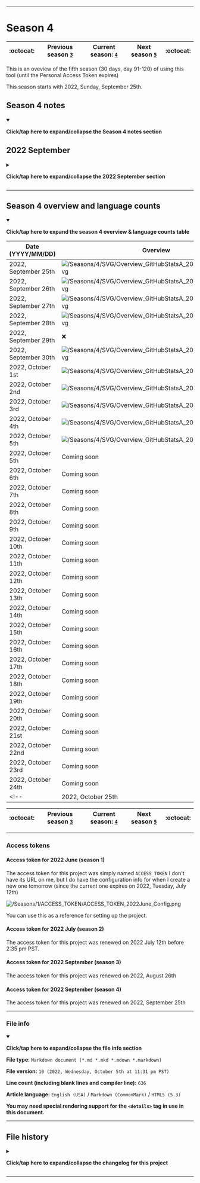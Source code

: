 
***

# Season 4

| :octocat: | Previous season [`3`](/Seasons/3/) | **Current season:** [`4`](/Seasons/4/) | Next season [`5`](/Seasons/5/) | :octocat: |
|---|---|---|---|---|

This is an oveview of the fifth season (30 days, day 91-120) of using this tool (until the Personal Access Token expires)

This season starts with 2022, Sunday, September 25th. <!-- It may last more than 30 days. !-->

<!-- A large segment (well over half) of this season contains no data, due to my GitHub account being flagged for 23 days and counting. !-->

## Season 4 notes

<details open><summary><p lang="en"><b>Click/tap here to expand/collapse the Season 4 notes section</b></p></summary>

## 2022 September

<details><summary><p lang="en"><b>Click/tap here to expand/collapse the 2022 September section</b></p></summary>

<!--

### 2022 September ?th

<details><summary><p lang="en"><b>Click/tap here to expand/collapse the entry for 2022 July 18th</b></p></summary>

**2022 September ?th**

The process ran unsuccessfully today, failing within 3 minutes, and breaking its 1 day consecutive streak.

I put the workflow runs into 5 categories:

- **Category 0:** `Complete failure` - _The process did not run_
- **Category 1:** `R0800` - _Partial success, with 800 out of 1500+ repositories scanned/indexed_
- **Category 2:** `R0900` - _Partial success, with 900 out of 1500+ repositories scanned/indexed_
- **Category 3:** `R1000` - _Moderate success, with 1000 out of 1500+ repositories scanned/indexed_
- **Category 4:** `Complete success` - _The process ran and gave accurate results_

Today was a category 0 day.

I made the observation that when successfully ran, only 10 languages are listed, but when it doesn't run successfully, only 15 languages are listed.

For this repository, I am now including error dumps in Python traceback format (`*.pytb`) which will still be viewable as plain text through `README.pytb` files.

I have noted that a good way to see if it ran correctly or not is to check the overview image card. If it says `No name` instead of my original GitHub username (`Sean P. Myrick V19.1.7.2`) (not my handle, `seanpm2001`) then it ran incorrectly. Otherwise, it worked correctly. For personal usage, I can tell it ran worse when the counted repositories is `800` instead of `900` or `1000` additionally, if my GitHub username doesn't come up, the card puts `0` for the total commit count.

</details>

<details><summary><p lang="en"><b>Click/tap here to expand/collapse the entry for 2022 September 25th</b></p></summary>

**2022 September 25th**

The process ran unsuccessfully today, although it gave incomplete results. The process finished in 21 seconds, and gave empty data. The access token expired a day earlier than expected, and I had to renew it today. This will be the data for today.

I put the workflow runs into 9 categories:

- **Category 0:** `Complete failure` - _The process did not run_
- **Category 1:** `R1100` - _Partial success, with 1100-1199 or less out of 1600+ repositories scanned/indexed_
- **Category 2:** `R1200` - _Partial success, with 1200-1299 out of 1600+ repositories scanned/indexed_
- **Category 3:** `R1300` - _Partial success, with 1300-1399 out of 1600+ repositories scanned/indexed_
- **Category 4:** `R1400` - _Partial success, with 1400-1499 out of 1600+ repositories scanned/indexed_
- **Category 5:** `R1500` - _Moderate success, with 1500-1599 or more out of 1600+ repositories scanned/indexed_
- **Category 6:** `R1600` - _Moderate success, with 1500-1599 or more out of 1600+ repositories scanned/indexed_
- **Category 7:** `R1700` - _Moderate success, with 1500-1599 or more out of 1600+ repositories scanned/indexed_
- **Category 8:** `Complete success` - _The process ran and gave accurate results_

Today was a category 0 day.

I made the observation that when successfully ran, only 10 languages are listed, but when it doesn't run successfully, only 15 languages are listed.

I have noted that a good way to see if it ran correctly or not is to check the overview image card. If it says `No name` instead of my original GitHub username (`Sean P. Myrick V19.1.7.2`) (not my handle, `seanpm2001`) then it ran incorrectly. Otherwise, it worked correctly. For personal usage, I can tell it ran worse when the counted repositories is `800` instead of `900` or `1000` additionally, if my GitHub username doesn't come up, the card puts `0` for the total commit count.

</details> <!-- 2022 September 25th !-->

<details><summary><p lang="en"><b>Click/tap here to expand/collapse the entry for 2022 September 26th</b></p></summary>

**2022 September 26th**

The process ran successfully today, and gave complete results. The process finished in 2 hours, 46 minutes, and 9 seconds. There were no errors in the logs for today, except for retrying paths. None of them resulted in an actual error, which I think is why the workflow executed perfectly today.

I put the workflow runs into 9 categories:

- **Category 0:** `Complete failure` - _The process did not run_
- **Category 1:** `R1100` - _Partial success, with 1100-1199 or less out of 1600+ repositories scanned/indexed_
- **Category 2:** `R1200` - _Partial success, with 1200-1299 out of 1600+ repositories scanned/indexed_
- **Category 3:** `R1300` - _Partial success, with 1300-1399 out of 1600+ repositories scanned/indexed_
- **Category 4:** `R1400` - _Partial success, with 1400-1499 out of 1600+ repositories scanned/indexed_
- **Category 5:** `R1500` - _Moderate success, with 1500-1599 or more out of 1600+ repositories scanned/indexed_
- **Category 6:** `R1600` - _Moderate success, with 1500-1599 or more out of 1600+ repositories scanned/indexed_
- **Category 7:** `R1700` - _Moderate success, with 1500-1599 or more out of 1600+ repositories scanned/indexed_
- **Category 8:** `Complete success` - _The process ran and gave accurate results_

Today was a category 8 day.

I made the observation that when successfully ran, only 10 languages are listed, but when it doesn't run successfully, only 15 languages are listed.

I have noted that a good way to see if it ran correctly or not is to check the overview image card. If it says `No name` instead of my original GitHub username (`Sean P. Myrick V19.1.7.2`) (not my handle, `seanpm2001`) then it ran incorrectly. Otherwise, it worked correctly. For personal usage, I can tell it ran worse when the counted repositories is `800` instead of `900` or `1000` additionally, if my GitHub username doesn't come up, the card puts `0` for the total commit count.

</details> <!-- 2022 September 26th !-->

<details><summary><p lang="en"><b>Click/tap here to expand/collapse the entry for 2022 September 27th</b></p></summary>

**2022 September 27th**

The process ran somewhat successfully today, and gave incomplete results. The process finished in 2 hours, 46 minutes, and 18 seconds. There were no errors in the logs for today, except for retrying paths. None of them resulted in an actual error, although unlike yesterday, data was highly incomplete.

I put the workflow runs into 9 categories:

- **Category 0:** `Complete failure` - _The process did not run_
- **Category 1:** `R1100` - _Partial success, with 1100-1199 or less out of 1600+ repositories scanned/indexed_
- **Category 2:** `R1200` - _Partial success, with 1200-1299 out of 1600+ repositories scanned/indexed_
- **Category 3:** `R1300` - _Partial success, with 1300-1399 out of 1600+ repositories scanned/indexed_
- **Category 4:** `R1400` - _Partial success, with 1400-1499 out of 1600+ repositories scanned/indexed_
- **Category 5:** `R1500` - _Moderate success, with 1500-1599 or more out of 1600+ repositories scanned/indexed_
- **Category 6:** `R1600` - _Moderate success, with 1500-1599 or more out of 1600+ repositories scanned/indexed_
- **Category 7:** `R1700` - _Moderate success, with 1500-1599 or more out of 1600+ repositories scanned/indexed_
- **Category 8:** `Complete success` - _The process ran and gave accurate results_

Today was a category 1 day.

I made the observation that when successfully ran, only 10 languages are listed, but when it doesn't run successfully, only 15 languages are listed.

I have noted that a good way to see if it ran correctly or not is to check the overview image card. If it says `No name` instead of my original GitHub username (`Sean P. Myrick V19.1.7.2`) (not my handle, `seanpm2001`) then it ran incorrectly. Otherwise, it worked correctly. For personal usage, I can tell it ran worse when the counted repositories is `800` instead of `900` or `1000` additionally, if my GitHub username doesn't come up, the card puts `0` for the total commit count.

</details> <!-- 2022 September 27th !-->

<details><summary><p lang="en"><b>Click/tap here to expand/collapse the entry for 2022 September 28th</b></p></summary>

**2022 September 28th**

The process ran somewhat successfully today, and gave incomplete results. The process finished in 1 hours, 33 minutes, and 1 second, over an hour and 5 minutes less than yesterday, yet giving similar results. There were no errors in the logs for today, except for retrying paths. None of them resulted in an actual error, although unlike yesterday, data was highly incomplete.

I put the workflow runs into 9 categories:

- **Category 0:** `Complete failure` - _The process did not run_
- **Category 1:** `R1100` - _Partial success, with 1100-1199 or less out of 1600+ repositories scanned/indexed_
- **Category 2:** `R1200` - _Partial success, with 1200-1299 out of 1600+ repositories scanned/indexed_
- **Category 3:** `R1300` - _Partial success, with 1300-1399 out of 1600+ repositories scanned/indexed_
- **Category 4:** `R1400` - _Partial success, with 1400-1499 out of 1600+ repositories scanned/indexed_
- **Category 5:** `R1500` - _Moderate success, with 1500-1599 or more out of 1600+ repositories scanned/indexed_
- **Category 6:** `R1600` - _Moderate success, with 1500-1599 or more out of 1600+ repositories scanned/indexed_
- **Category 7:** `R1700` - _Moderate success, with 1500-1599 or more out of 1600+ repositories scanned/indexed_
- **Category 8:** `Complete success` - _The process ran and gave accurate results_

Today was a category 1 day.

I made the observation that when successfully ran, only 10 languages are listed, but when it doesn't run successfully, only 15 languages are listed.

I have noted that a good way to see if it ran correctly or not is to check the overview image card. If it says `No name` instead of my original GitHub username (`Sean P. Myrick V19.1.7.2`) (not my handle, `seanpm2001`) then it ran incorrectly. Otherwise, it worked correctly. For personal usage, I can tell it ran worse when the counted repositories is `800` instead of `900` or `1000` additionally, if my GitHub username doesn't come up, the card puts `0` for the total commit count.

</details> <!-- 2022 September 28th !-->

### 2022 September 29th

<details><summary><p lang="en"><b>Click/tap here to expand/collapse the entry for 2022 September 29th</b></p></summary>

**2022 September 29th**

The process ran unsuccessfully today, failing within 55 seconds. There were no `aiohttp` errors today, there was a `size changed during iteration` error, which is the most common error I receive when the workflow runs unsuccessfully.

I put the workflow runs into 9 categories:

- **Category 0:** `Complete failure` - _The process did not run_
- **Category 1:** `R1100` - _Partial success, with 1100-1199 or less out of 1600+ repositories scanned/indexed_
- **Category 2:** `R1200` - _Partial success, with 1200-1299 out of 1600+ repositories scanned/indexed_
- **Category 3:** `R1300` - _Partial success, with 1300-1399 out of 1600+ repositories scanned/indexed_
- **Category 4:** `R1400` - _Partial success, with 1400-1499 out of 1600+ repositories scanned/indexed_
- **Category 5:** `R1500` - _Moderate success, with 1500-1599 or more out of 1600+ repositories scanned/indexed_
- **Category 6:** `R1600` - _Moderate success, with 1500-1599 or more out of 1600+ repositories scanned/indexed_
- **Category 7:** `R1700` - _Moderate success, with 1500-1599 or more out of 1600+ repositories scanned/indexed_
- **Category 8:** `Complete success` - _The process ran and gave accurate results_

Today was a category 0 day.

I made the observation that when successfully ran, only 10 languages are listed, but when it doesn't run successfully, only 15 languages are listed.

For this repository, I am now including error dumps in Python traceback format (`*.pytb`) which will still be viewable as plain text through `README.pytb` files.

I have noted that a good way to see if it ran correctly or not is to check the overview image card. If it says `No name` instead of my original GitHub username (`Sean P. Myrick V19.1.7.2`) (not my handle, `seanpm2001`) then it ran incorrectly. Otherwise, it worked correctly. For personal usage, I can tell it ran worse when the counted repositories is `800` instead of `900` or `1000` additionally, if my GitHub username doesn't come up, the card puts `0` for the total commit count.

</details> <!-- 2022 September 30th !-->

### 2022 September 30th

<details><summary><p lang="en"><b>Click/tap here to expand/collapse the entry for 2022 September 30th</b></p></summary>

**2022 September 30th**

The process ran successfully today, but gave extremely poor results. It retrived my username, but didn't give full results, a first. Forth and Tcl also ranked in the top 14, despite little usage. Less than 600 repositories were scanned. There were no `aiohttp` errors today.

I put the workflow runs into 9 categories:

- **Category 0:** `Complete failure` - _The process did not run_
- **Category 1:** `R1100` - _Partial success, with 1100-1199 or less out of 1600+ repositories scanned/indexed_
- **Category 2:** `R1200` - _Partial success, with 1200-1299 out of 1600+ repositories scanned/indexed_
- **Category 3:** `R1300` - _Partial success, with 1300-1399 out of 1600+ repositories scanned/indexed_
- **Category 4:** `R1400` - _Partial success, with 1400-1499 out of 1600+ repositories scanned/indexed_
- **Category 5:** `R1500` - _Moderate success, with 1500-1599 or more out of 1600+ repositories scanned/indexed_
- **Category 6:** `R1600` - _Moderate success, with 1500-1599 or more out of 1600+ repositories scanned/indexed_
- **Category 7:** `R1700` - _Moderate success, with 1500-1599 or more out of 1600+ repositories scanned/indexed_
- **Category 8:** `Complete success` - _The process ran and gave accurate results_

Today was a category 1 day.

I made the observation that when successfully ran, only 10 languages are listed, but when it doesn't run successfully, only 15 languages are listed.

For this repository, I am now including error dumps in Python traceback format (`*.pytb`) which will still be viewable as plain text through `README.pytb` files.

I have noted that a good way to see if it ran correctly or not is to check the overview image card. If it says `No name` instead of my original GitHub username (`Sean P. Myrick V19.1.7.2`) (not my handle, `seanpm2001`) then it ran incorrectly. Otherwise, it worked correctly. For personal usage, I can tell it ran worse when the counted repositories is `800` instead of `900` or `1000` additionally, if my GitHub username doesn't come up, the card puts `0` for the total commit count. **This has been proven untrue with the 2022 September 30th workflow run**

</details> <!-- 2022 September 30th !-->

### 2022 October 1st

<details><summary><p lang="en"><b>Click/tap here to expand/collapse the entry for 2022 October 1st</b></p></summary>

**2022 October 1st**

The process ran successfully today, but gave extremely poor results again. It retrived my username, but didn't give full results, the same as yesterday. Forth and Tcl also again ranked in the top 14, despite little usage. Less than 600 repositories were scanned. I feel like something changed in the GitHub API recently, as I noticed a similar problem with another statistic. It seems to only be able to retrive data from the current year, and not on or before 2021 December 31st. There were no `aiohttp` errors today.

I put the workflow runs into 9 categories:

- **Category 0:** `Complete failure` - _The process did not run_
- **Category 1:** `R1100` - _Partial success, with 1100-1199 or less out of 1600+ repositories scanned/indexed_
- **Category 2:** `R1200` - _Partial success, with 1200-1299 out of 1600+ repositories scanned/indexed_
- **Category 3:** `R1300` - _Partial success, with 1300-1399 out of 1600+ repositories scanned/indexed_
- **Category 4:** `R1400` - _Partial success, with 1400-1499 out of 1600+ repositories scanned/indexed_
- **Category 5:** `R1500` - _Moderate success, with 1500-1599 or more out of 1600+ repositories scanned/indexed_
- **Category 6:** `R1600` - _Moderate success, with 1500-1599 or more out of 1600+ repositories scanned/indexed_
- **Category 7:** `R1700` - _Moderate success, with 1500-1599 or more out of 1600+ repositories scanned/indexed_
- **Category 8:** `Complete success` - _The process ran and gave accurate results_

Today was a category 1 day.

I made the observation that when successfully ran, only 10 languages are listed, but when it doesn't run successfully, only 15 languages are listed. **This has been proven untrue with the 2022 September 30th workflow run**

I have noted that a good way to see if it ran correctly or not is to check the overview image card. If it says `No name` instead of my original GitHub username (`Sean P. Myrick V19.1.7.2`) (not my handle, `seanpm2001`) then it ran incorrectly. Otherwise, it worked correctly. For personal usage, I can tell it ran worse when the counted repositories is `800` instead of `900` or `1000` additionally, if my GitHub username doesn't come up, the card puts `0` for the total commit count. **This has been proven untrue with the 2022 September 30th workflow run**

</details> <!-- 2022 October 1st !-->

### 2022 October 2nd

<details><summary><p lang="en"><b>Click/tap here to expand/collapse the entry for 2022 October 2nd</b></p></summary>

**2022 October 2nd**

The process ran successfully today, but gave extremely poor results yet again today. It retrived my username, but didn't give full results, the same as yesterday and the day before. I am getting sick of this. Less than 600 repositories were scanned. I feel like something changed in the GitHub API recently, as I noticed a similar problem with another statistic. It seems to only be able to retrive data from the current year, and not on or before 2021 December 31st. That issue resolved itself within 2 hours of me mentioning it yesterday, but the issue here is still unresolved. There were no `aiohttp` errors today.

I put the workflow runs into 9 categories:

- **Category 0:** `Complete failure` - _The process did not run_
- **Category 1:** `R1100` - _Partial success, with 1100-1199 or less out of 1600+ repositories scanned/indexed_
- **Category 2:** `R1200` - _Partial success, with 1200-1299 out of 1600+ repositories scanned/indexed_
- **Category 3:** `R1300` - _Partial success, with 1300-1399 out of 1600+ repositories scanned/indexed_
- **Category 4:** `R1400` - _Partial success, with 1400-1499 out of 1600+ repositories scanned/indexed_
- **Category 5:** `R1500` - _Moderate success, with 1500-1599 or more out of 1600+ repositories scanned/indexed_
- **Category 6:** `R1600` - _Moderate success, with 1500-1599 or more out of 1600+ repositories scanned/indexed_
- **Category 7:** `R1700` - _Moderate success, with 1500-1599 or more out of 1600+ repositories scanned/indexed_
- **Category 8:** `Complete success` - _The process ran and gave accurate results_

Today was a category 1 day.

I made the observation that when successfully ran, only 10 languages are listed, but when it doesn't run successfully, only 15 languages are listed. **This has been proven untrue with the 2022 September 30th workflow run**

I have noted that a good way to see if it ran correctly or not is to check the overview image card. If it says `No name` instead of my original GitHub username (`Sean P. Myrick V19.1.7.2`) (not my handle, `seanpm2001`) then it ran incorrectly. Otherwise, it worked correctly. For personal usage, I can tell it ran worse when the counted repositories is `800` instead of `900` or `1000` additionally, if my GitHub username doesn't come up, the card puts `0` for the total commit count. **This has been proven untrue with the 2022 September 30th workflow run**

</details> <!-- 2022 October 2nd !-->

### 2022 October 3rd

<details><summary><p lang="en"><b>Click/tap here to expand/collapse the entry for 2022 October 3rd</b></p></summary>

**2022 October 3rd**

The process ran successfully today, but gave extremely poor results yet again today. It retrieved my username, but didn't give full results, the same as yesterday and the day before and the day before that. I have been forgetting to mention that it also finishes within an hour. Less than 600 repositories were scanned. There were no `aiohttp` errors today.

I put the workflow runs into 9 categories:

- **Category 0:** `Complete failure` - _The process did not run_
- **Category 1:** `R1100` - _Partial success, with 1100-1199 or less out of 1600+ repositories scanned/indexed_
- **Category 2:** `R1200` - _Partial success, with 1200-1299 out of 1600+ repositories scanned/indexed_
- **Category 3:** `R1300` - _Partial success, with 1300-1399 out of 1600+ repositories scanned/indexed_
- **Category 4:** `R1400` - _Partial success, with 1400-1499 out of 1600+ repositories scanned/indexed_
- **Category 5:** `R1500` - _Moderate success, with 1500-1599 or more out of 1600+ repositories scanned/indexed_
- **Category 6:** `R1600` - _Moderate success, with 1500-1599 or more out of 1600+ repositories scanned/indexed_
- **Category 7:** `R1700` - _Moderate success, with 1500-1599 or more out of 1600+ repositories scanned/indexed_
- **Category 8:** `Complete success` - _The process ran and gave accurate results_

Today was a category 1 day.

I made the observation that when successfully ran, only 10 languages are listed, but when it doesn't run successfully, only 15 languages are listed. **This has been proven untrue with the 2022 September 30th workflow run**

I have noted that a good way to see if it ran correctly or not is to check the overview image card. If it says `No name` instead of my original GitHub username (`Sean P. Myrick V19.1.7.2`) (not my handle, `seanpm2001`) then it ran incorrectly. Otherwise, it worked correctly. For personal usage, I can tell it ran worse when the counted repositories is `800` instead of `900` or `1000` additionally, if my GitHub username doesn't come up, the card puts `0` for the total commit count. **This has been proven untrue with the 2022 September 30th workflow run**

</details> <!-- 2022 October 3rd !-->

### 2022 October 4th

<details><summary><p lang="en"><b>Click/tap here to expand/collapse the entry for 2022 October 4th</b></p></summary>

**2022 October 4th**

The process ran successfully today, but gave extremely poor results yet again today. It retrieved my username, but didn't give full results, the same as yesterday and the day before and the day before that. I have been forgetting to mention that it also finishes within an hour. Today, it took an extra 20 minutes, but gave poor results. I am still waiting to contact the developer. It seems to be getting better on its own. Less than 700 repositories were scanned. There were no `aiohttp` errors today. Normal errors also returned today.

I put the workflow runs into 9 categories:

- **Category 0:** `Complete failure` - _The process did not run_
- **Category 1:** `R1100` - _Partial success, with 1100-1199 or less out of 1600+ repositories scanned/indexed_
- **Category 2:** `R1200` - _Partial success, with 1200-1299 out of 1600+ repositories scanned/indexed_
- **Category 3:** `R1300` - _Partial success, with 1300-1399 out of 1600+ repositories scanned/indexed_
- **Category 4:** `R1400` - _Partial success, with 1400-1499 out of 1600+ repositories scanned/indexed_
- **Category 5:** `R1500` - _Moderate success, with 1500-1599 or more out of 1600+ repositories scanned/indexed_
- **Category 6:** `R1600` - _Moderate success, with 1500-1599 or more out of 1600+ repositories scanned/indexed_
- **Category 7:** `R1700` - _Moderate success, with 1500-1599 or more out of 1600+ repositories scanned/indexed_
- **Category 8:** `Complete success` - _The process ran and gave accurate results_

Today was a category 1 day.

I made the observation that when successfully ran, only 10 languages are listed, but when it doesn't run successfully, only 15 languages are listed. **This has been proven untrue with the 2022 September 30th workflow run**

I have noted that a good way to see if it ran correctly or not is to check the overview image card. If it says `No name` instead of my original GitHub username (`Sean P. Myrick V19.1.7.2`) (not my handle, `seanpm2001`) then it ran incorrectly. Otherwise, it worked correctly. For personal usage, I can tell it ran worse when the counted repositories is `800` instead of `900` or `1000` additionally, if my GitHub username doesn't come up, the card puts `0` for the total commit count. **This has been proven untrue with the 2022 September 30th workflow run**

</details> <!-- 2022 October 4th !-->

### 2022 October 5th

<details><summary><p lang="en"><b>Click/tap here to expand/collapse the entry for 2022 October 5th</b></p></summary>

**2022 October 5th**

The process ran successfully today, but gave extremely poor results yet again today. It retrieved my username, but didn't give full results, the same as recently. It also skipped my contribution count. Today, it took a little over 1 hour, but gave poor results. I am still waiting to contact the developer. It seems to be getting better on its own. Less than 700 repositories were scanned. There were no `aiohttp` errors today. Normal errors weren't present today (normal errors being "There were too many errors, Data for this repository may be incomplete")

I put the workflow runs into 9 categories:

- **Category 0:** `Complete failure` - _The process did not run_
- **Category 1:** `R1100` - _Partial success, with 1100-1199 or less out of 1600+ repositories scanned/indexed_
- **Category 2:** `R1200` - _Partial success, with 1200-1299 out of 1600+ repositories scanned/indexed_
- **Category 3:** `R1300` - _Partial success, with 1300-1399 out of 1600+ repositories scanned/indexed_
- **Category 4:** `R1400` - _Partial success, with 1400-1499 out of 1600+ repositories scanned/indexed_
- **Category 5:** `R1500` - _Moderate success, with 1500-1599 or more out of 1600+ repositories scanned/indexed_
- **Category 6:** `R1600` - _Moderate success, with 1500-1599 or more out of 1600+ repositories scanned/indexed_
- **Category 7:** `R1700` - _Moderate success, with 1500-1599 or more out of 1600+ repositories scanned/indexed_
- **Category 8:** `Complete success` - _The process ran and gave accurate results_

Today was a category 1 day.

I made the observation that when successfully ran, only 10 languages are listed, but when it doesn't run successfully, only 15 languages are listed. **This has been proven untrue with the 2022 September 30th workflow run**

I have noted that a good way to see if it ran correctly or not is to check the overview image card. If it says `No name` instead of my original GitHub username (`Sean P. Myrick V19.1.7.2`) (not my handle, `seanpm2001`) then it ran incorrectly. Otherwise, it worked correctly. For personal usage, I can tell it ran worse when the counted repositories is `800` instead of `900` or `1000` additionally, if my GitHub username doesn't come up, the card puts `0` for the total commit count. **This has been proven untrue with the 2022 September 30th workflow run**

</details> <!-- 2022 October 5th !-->

</details> <!-- 2022 September !-->

</details> <!-- Season 4 !-->

***

## Season 4 overview and language counts

<details open><summary><p lang="en"><b>Click/tap here to expand the season 4 overview & language counts table</b></p></summary>

| Date (YYYY/MM/DD) | Overview | Languages |
|---|---|---|
| 2022, September 25th | ![/Seasons/4/SVG/Overview_GitHubStatsA_2022September25th.svg](/Seasons/4/SVG/Overview_GitHubStatsA_2022September25th.svg) | ![/Seasons/4/SVG/Languages_GitHubStatsA_2022September25th.svg](/Seasons/4/SVG/Languages_GitHubStatsA_2022September25th.svg) |
| 2022, September 26th | ![/Seasons/4/SVG/Overview_GitHubStatsA_2022September26th.svg](/Seasons/4/SVG/Overview_GitHubStatsA_2022September26th.svg) | ![/Seasons/4/SVG/Languages_GitHubStatsA_2022September26th.svg](/Seasons/4/SVG/Languages_GitHubStatsA_2022September26th.svg) |
| 2022, September 27th | ![/Seasons/4/SVG/Overview_GitHubStatsA_2022September27th.svg](/Seasons/4/SVG/Overview_GitHubStatsA_2022September27th.svg) | ![/Seasons/4/SVG/Languages_GitHubStatsA_2022September27th.svg](/Seasons/4/SVG/Languages_GitHubStatsA_2022September27th.svg) |
| 2022, September 28th | ![/Seasons/4/SVG/Overview_GitHubStatsA_2022September28th.svg](/Seasons/4/SVG/Overview_GitHubStatsA_2022September28th.svg) | ![/Seasons/4/SVG/Languages_GitHubStatsA_2022September28th.svg](/Seasons/4/SVG/Languages_GitHubStatsA_2022September28th.svg) |
| 2022, September 29th | :x: | :x: |
| 2022, September 30th | ![/Seasons/4/SVG/Overview_GitHubStatsA_2022September30th.svg](/Seasons/4/SVG/Overview_GitHubStatsA_2022September30th.svg) | ![/Seasons/4/SVG/Languages_GitHubStatsA_2022September30th.svg](/Seasons/4/SVG/Languages_GitHubStatsA_2022September30th.svg) |
| 2022, October 1st | ![/Seasons/4/SVG/Overview_GitHubStatsA_2022October1st.svg](/Seasons/4/SVG/Overview_GitHubStatsA_2022October1st.svg) | ![/Seasons/4/SVG/Languages_GitHubStatsA_2022October1st.svg](/Seasons/4/SVG/Languages_GitHubStatsA_2022October1st.svg) |
| 2022, October 2nd | ![/Seasons/4/SVG/Overview_GitHubStatsA_2022October2nd.svg](/Seasons/4/SVG/Overview_GitHubStatsA_2022October2nd.svg) | ![/Seasons/4/SVG/Languages_GitHubStatsA_2022October2nd.svg](/Seasons/4/SVG/Languages_GitHubStatsA_2022October2nd.svg) |
| 2022, October 3rd | ![/Seasons/4/SVG/Overview_GitHubStatsA_2022October3rd.svg](/Seasons/4/SVG/Overview_GitHubStatsA_2022October3rd.svg) | ![/Seasons/4/SVG/Languages_GitHubStatsA_2022October3rd.svg](/Seasons/4/SVG/Languages_GitHubStatsA_2022October3rd.svg) |
| 2022, October 4th | ![/Seasons/4/SVG/Overview_GitHubStatsA_2022October4th.svg](/Seasons/4/SVG/Overview_GitHubStatsA_2022October4th.svg) | ![/Seasons/4/SVG/Languages_GitHubStatsA_2022October4th.svg](/Seasons/4/SVG/Languages_GitHubStatsA_2022October4th.svg) |
| 2022, October 5th | ![/Seasons/4/SVG/Overview_GitHubStatsA_2022October5th.svg](/Seasons/4/SVG/Overview_GitHubStatsA_2022October5th.svg) | ![/Seasons/4/SVG/Languages_GitHubStatsA_2022October5th.svg](/Seasons/4/SVG/Languages_GitHubStatsA_2022October5th.svg) |
| 2022, October 5th | Coming soon | Coming soon |
| 2022, October 6th | Coming soon | Coming soon |
| 2022, October 7th | Coming soon | Coming soon |
| 2022, October 8th | Coming soon | Coming soon |
| 2022, October 9th | Coming soon | Coming soon |
| 2022, October 10th | Coming soon | Coming soon |
| 2022, October 11th | Coming soon | Coming soon |
| 2022, October 12th | Coming soon | Coming soon |
| 2022, October 13th | Coming soon | Coming soon |
| 2022, October 14th | Coming soon | Coming soon |
| 2022, October 15th | Coming soon | Coming soon |
| 2022, October 16th | Coming soon | Coming soon |
| 2022, October 17th | Coming soon | Coming soon |
| 2022, October 18th | Coming soon | Coming soon |
| 2022, October 19th | Coming soon | Coming soon |
| 2022, October 20th | Coming soon | Coming soon |
| 2022, October 21st | Coming soon | Coming soon |
| 2022, October 22nd | Coming soon | Coming soon |
| 2022, October 23rd | Coming soon | Coming soon |
| 2022, October 24th | Coming soon | Coming soon |
<!-- | 2022, October 25th | Coming soon | Coming soon | !-->

</details>

| :octocat: | Previous season [`3`](/Seasons/3/) | **Current season:** [`4`](/Seasons/4/) | Next season [`5`](/Seasons/5/) | :octocat: |
|---|---|---|---|---|

***

### Access tokens

#### Access token for 2022 June (season 1)

The access token for this project was simply named `ACCESS_TOKEN` I don't have its URL on me, but I do have the configuration info for when I create a new one tomorrow (since the current one expires on 2022, Tuesday, July 12th)

![/Seasons/1/ACCESS_TOKEN/ACCESS_TOKEN_2022June_Config.png](/Seasons/1/ACCESS_TOKEN/ACCESS_TOKEN_2022June_Config.png)

You can use this as a reference for setting up the project.

#### Access token for 2022 July (season 2)

The access token for this project was renewed on 2022 July 12th before 2:35 pm PST.

#### Access token for 2022 September (season 3)

The access token for this project was renewed on 2022, August 26th

#### Access token for 2022 September (season 4)

The access token for this project was renewed on 2022, September 25th


***

### File info

<details open><summary><p lang="en"><b>Click/tap here to expand/collapse the file info section</b></p></summary>

**File type:** `Markdown document (*.md *.mkd *.mdown *.markdown)`

**File version:** `10 (2022, Wednesday, October 5th at 11:31 pm PST)`

**Line count (including blank lines and compiler line):** `636`

**Article language:** `English (USA)` / `Markdown (CommonMark)` / `HTML5 (5.3)`

**You may need special rendering support for the `<details>` tag in use in this document.**

</details>

***

## File history

<details><summary><p lang="en"><b>Click/tap here to expand/collapse the changelog for this project</b></p></summary>

<details><summary><p lang="en"><b>Version 1 (2022, Sunday, September 25th at 8:17 pm PST)</b></p></summary>

**This version was made by:** [`@seanpm2001`](https://github.com/seanpm2001/)

[View this version separately](/Seasons/4/!OldVersions/README/English/USA/README_V1.md)

> Changes:

- [x] Started the file
- [x] Added the title section
- [x] Added the main table
- [x] Separated the access token section
- - [x] Added the master access token section
- - [x] Added the season 1 access token section
- - [x] Added the season 2 access token section
- - [x] Added the season 3 access token section
- - [x] Added the season 4 access token section
- [x] Remodified the file for season 4
- [x] Added the file info section
- [x] Added the changelog
- [ ] No other changes in version 1

</details>

<details><summary><p lang="en"><b>Version 2 (2022, Monday, September 26th at 10:25 pm PST)</b></p></summary>

**This version was made by:** [`@seanpm2001`](https://github.com/seanpm2001/)

[View this version separately](/Seasons/4/!OldVersions/README/English/USA/README_V2.md)

> Changes:

- [x] Updated the title section
- [x] Updated the main table
- [x] Added an entry for 2022 September 26th
- [x] Made minor corrections to the 2022 September 25th entry
- [x] Updated the file info section
- [x] Updated the changelog
- [ ] No other changes in version 2

</details>

<details><summary><p lang="en"><b>Version 3 (2022, Tuesday, September 27th at 11:51 pm PST)</b></p></summary>

**This version was made by:** [`@seanpm2001`](https://github.com/seanpm2001/)

[View this version separately](/Seasons/4/!OldVersions/README/English/USA/README_V3.md)

> Changes:

- [x] Updated the title section
- [x] Updated the main table
- [x] Added an entry for 2022 September 27th
- [x] Updated the file info section
- [x] Updated the changelog
- [ ] No other changes in version 3

</details>

<details><summary><p lang="en"><b>Version 4 (2022, Wednesday, September 28th at 11:17 pm PST)</b></p></summary>

**This version was made by:** [`@seanpm2001`](https://github.com/seanpm2001/)

[View this version separately](/Seasons/4/!OldVersions/README/English/USA/README_V4.md)

> Changes:

- [x] Updated the title section
- [x] Updated the main table
- [x] Added an entry for 2022 September 28th
- [x] Updated the file info section
- [x] Updated the changelog
- [ ] No other changes in version 4

</details>

<details><summary><p lang="en"><b>Version 5 (2022, Thursday, September 29th at 11:01 pm PST)</b></p></summary>

**This version was made by:** [`@seanpm2001`](https://github.com/seanpm2001/)

[View this version separately](/Seasons/4/!OldVersions/README/English/USA/README_V5.md)

> Changes:

- [x] Updated the title section
- [x] Updated the main table
- [x] Added an entry for 2022 September 29th
- [x] Updated the file info section
- [x] Updated the changelog
- [ ] No other changes in version 5

</details>

<details><summary><p lang="en"><b>Version 6 (2022, Friday, September 30th at 10:49 pm PST)</b></p></summary>

**This version was made by:** [`@seanpm2001`](https://github.com/seanpm2001/)

[View this version separately](/Seasons/4/!OldVersions/README/English/USA/README_V6.md)

> Changes:

- [x] Updated the title section
- [x] Updated the main table
- [x] Added an entry for 2022 September 30th
- [x] Updated the file info section
- [x] Updated the changelog
- [ ] No other changes in version 6

</details>

<details><summary><p lang="en"><b>Version 7 (2022, Saturday, October 1st at 10:08 pm PST)</b></p></summary>

**This version was made by:** [`@seanpm2001`](https://github.com/seanpm2001/)

[View this version separately](/Seasons/4/!OldVersions/README/English/USA/README_V7.md)

> Changes:

- [x] Updated the title section
- [x] Updated the main table
- [x] Added an entry for 2022 October 1st
- [x] Updated the file info section
- [x] Updated the changelog
- [ ] No other changes in version 7

</details>

<details><summary><p lang="en"><b>Version 8 (2022, Sunday, October 2nd at 11:11 pm PST)</b></p></summary>

**This version was made by:** [`@seanpm2001`](https://github.com/seanpm2001/)

[View this version separately](/Seasons/4/!OldVersions/README/English/USA/README_V8.md)

> Changes:

- [x] Updated the title section
- [x] Updated the main table
- [x] Added an entry for 2022 October 2nd
- [x] Updated the file info section
- [x] Updated the changelog
- [ ] No other changes in version 8

</details>

<details><summary><p lang="en"><b>Version 9 (2022, Tuesday, October 4th at 11:34 pm PST)</b></p></summary>

**This version was made by:** [`@seanpm2001`](https://github.com/seanpm2001/)

[View this version separately](/Seasons/4/!OldVersions/README/English/USA/README_V9.md)

> Changes:

- [x] Updated the title section
- [x] Updated the main table
- [x] Added an entry for 2022 October 3rd
- [x] Added an entry for 2022 October 4th
- [x] Updated the file info section
- [x] Updated the changelog
- [ ] No other changes in version 9

</details>

<details><summary><p lang="en"><b>Version 10 (2022, Wednesday, October 5th at 11:31 pm PST)</b></p></summary>

**This version was made by:** [`@seanpm2001`](https://github.com/seanpm2001/)

[View this version separately](/Seasons/4/!OldVersions/README/English/USA/README_V10.md)

> Changes:

- [x] Updated the title section
- [x] Updated the main table
- [x] Added an entry for 2022 October 5th
- [x] Updated the file info section
- [x] Updated the changelog
- [ ] No other changes in version 10

</details>

</details>

***
